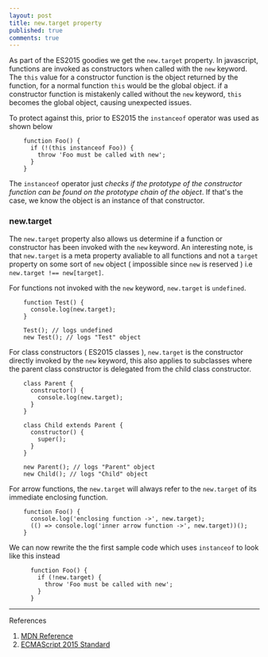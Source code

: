 ```yaml
---
layout: post
title: new.target property
published: true
comments: true
---
```


As part of the ES2015 goodies we get the `new.target` property. In javascript, functions are invoked as constructors when called with the `new` keyword. 
The `this` value for a constructor function is the object returned by the function, for a normal function `this` would be the global object. if a constructor 
function is mistakenly called without the `new` keyword, `this` becomes the global object, causing unexpected issues.
<!--more-->
To protect against this, prior to ES2015 the `instanceof` operator was used as shown below

        function Foo() {
          if (!(this instanceof Foo)) {
            throw 'Foo must be called with new';
          }
        }

The `instanceof` operator just *checks if the prototype of the constructor function can be found on the prototype chain of the object*. If that's the case, 
we know the object is an instance of that constructor.

### new.target
The `new.target` property also allows us determine if a function or constructor has been invoked with the `new` keyword. An interesting note, is that `new.target` is a meta 
property avaliable to all functions and not a `target` property on some sort of `new` object ( impossible since `new` is reserved ) i.e `new.target !== new[target]`.

For functions not invoked with the `new` keyword, `new.target` is `undefined`. 

        function Test() {
          console.log(new.target);
        }
        
        Test(); // logs undefined
        new Test(); // logs "Test" object

For class constructors ( ES2015 classes ), `new.target` is the constructor directly invoked by the `new` keyword, this also applies to subclasses where the parent class
constructor is delegated from the child class constructor.

        class Parent {
          constructor() {
            console.log(new.target);
          }
        }

        class Child extends Parent {
          constructor() {
            super();
          }
        }

        new Parent(); // logs "Parent" object
        new Child(); // logs "Child" object

For arrow functions, the `new.target` will always refer to the `new.target` of its immediate enclosing function. 

        function Foo() {
          console.log('enclosing function ->', new.target);
          (() => console.log('inner arrow function ->', new.target))();
        }

We can now rewrite the the first sample code which uses `instanceof` to look like this instead

          function Foo() {
            if (!new.target) {
              throw 'Foo must be called with new';
            }
          }

----
References

1. [MDN Reference](https://developer.mozilla.org/en-US/docs/Web/JavaScript/Reference/Operators/new.target)
2. [ECMAScript 2015 Standard](http://www.ecma-international.org/ecma-262/6.0/#sec-built-in-function-objects-construct-argumentslist-newtarget)